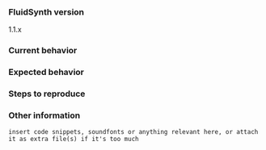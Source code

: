 <!--
This issue tracker is only for bug reports and concrete feature requests.
DO NOT SUBMIT SUPPORT REQUESTS OR "HOW TO" QUESTIONS HERE!
Else it might be closed without further notice.

If you have a question look into our wiki
( https://github.com/FluidSynth/fluidsynth/wiki )
or the developer resources
( http://www.fluidsynth.org/api/ )

If you still have a question, need support or want to discuss ideas, contact our mailing list:
https://lists.nongnu.org/mailman/listinfo/fluid-dev

Below is a form that shall help getting relevant information for bugs and feature requests together.
We strongly recommend to use it! Feel free to edit or remove inapplicable/unneeded parts.
-->

### FluidSynth version <!-- enter FluidSynths version you're using -->
1.1.x

### Current behavior
<!-- Describe the current situation, e.g. how the bug manifests. -->

### Expected behavior
<!-- Describe what the behavior would be without the bug or how the
     feature request would make your life easier. -->

### Steps to reproduce
<!--  Please explain the steps required to duplicate the issue,
      esp. if you are able to provide a sample application.
      E.g. how to start fluidsynth, what shell commands to enter, what midi events to send, etc. -->

### Other information
<!-- If you are able to illustrate the bug or feature request with an example, please provide simple
source code below or as attatched file. List any other information that is relevant to your issue:
  Stack traces,
  related issues,
  build logs,
  suggestions on how to fix,
  links to related discussions at fluid-dev
  etc. 
-->
```
insert code snippets, soundfonts or anything relevant here, or attach it as extra file(s) if it's too much
```
